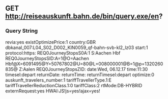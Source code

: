 ## GET http://reiseauskunft.bahn.de/bin/query.exe/en?
### Query String
revia:yes
existOptimizePrice:1
country:GBR
dbkanal_007:L04_S02_D002_KIN0059_qf-bahn-svb-kl2_lz03
start:1
protocol:https:
REQ0JourneyStopsS0A:1
S:Aachen Hbf
REQ0JourneyStopsSID:A=1@O=Aachen Hbf@X=6091495@Y=50767802@U=80@L=008000001@B=1@p=1320260835@
Z:Aalen
REQ0JourneyStopsZID:
date:Wed, 06.12.17
time:11:30
timesel:depart
returnDate:
returnTime:
returnTimesel:depart
optimize:0
auskunft_travelers_number:1
tariffTravellerType.1:E
tariffTravellerReductionClass.1:0
tariffClass:2
rtMode:DB-HYBRID
externRequest:yes
HWAI:JS!js=yes!ajax=yes!